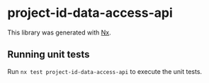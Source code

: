 # project-id-data-access-api

This library was generated with [Nx](https://nx.dev).

## Running unit tests

Run `nx test project-id-data-access-api` to execute the unit tests.
